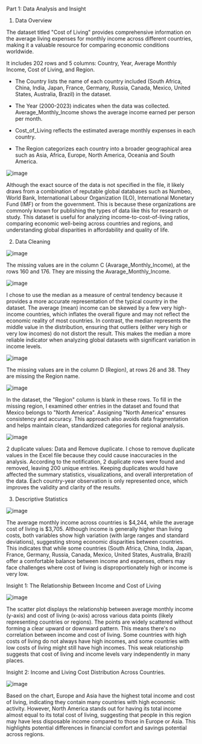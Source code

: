 Part 1: Data Analysis and Insight
1. Data Overview

The dataset titled "Cost of Living" provides comprehensive information on the average living expenses for monthly income across different countries, making it a valuable resource for comparing economic conditions worldwide. 

It includes 202 rows and 5 columns: Country, Year, Average Monthly Income, Cost of Living, and Region.
  
  - The Country lists the name of each country included (South Africa, China, India, Japan, France, Germany, Russia, Canada, Mexico, United States, Australia, Brazil) in the dataset. 
 
  - The Year (2000-2023) indicates when the data was collected. Average_Monthly_Income shows the average income earned per person per month. 
  
  - Cost_of_Living reflects the estimated average monthly expenses in each country. 
 
  - The Region categorizes each country into a broader geographical area such as Asia, Africa, Europe, North America, Oceania and South America. 

![image](https://github.com/user-attachments/assets/5fc374d6-1a80-4641-9174-323a5e395eb2)

Although the exact source of the data is not specified in the file, it likely draws from a combination of reputable global databases such as Numbeo, World Bank, International Labour Organization (ILO), International Monetary Fund (IMF) or from the government. This is because these organizations are commonly known for publishing the types of data like this for research or study. 
This dataset is useful for analyzing income-to-cost-of-living ratios, comparing economic well-being across countries and regions, and understanding global disparities in affordability and quality of life. 

2. Data Cleaning

![image](https://github.com/user-attachments/assets/7639dca2-e3b5-4480-93b3-f48bcd9aa4bf)

The missing values are in the column C (Avarage_Monthly_Income), at the rows 160 and 176. They are missing the Avarage_Monthly_Income. 

![image](https://github.com/user-attachments/assets/bfd183b0-13d4-47d8-a98f-3ef91b3887a2)

I chose to use the median as a measure of central tendency because it provides a more accurate representation of the typical country in the dataset. The average (mean) income can be skewed by a few very high-income countries, which inflates the overall figure and may not reflect the economic reality of most countries.
In contrast, the median represents the middle value in the distribution, ensuring that outliers (either very high or very low incomes) do not distort the result. This makes the median a more reliable indicator when analyzing global datasets with significant variation in income levels.

![image](https://github.com/user-attachments/assets/cb00b1bd-a01b-443c-88f2-a5d803ded27a)

The missing values are in the column D (Region), at rows 26 and 38. They are missing the Region name. 

![image](https://github.com/user-attachments/assets/f95178b8-c752-4e20-b838-569ae1ab7b6d)

In the dataset, the "Region" column is blank in these rows. To fill in the missing region, I examined other entries in the dataset and found that Mexico belongs to "North America". Assigning "North America" ensures consistency and accuracy. This approach also avoids data fragmentation and helps maintain clean, standardized categories for regional analysis.
 
 ![image](https://github.com/user-attachments/assets/e3001f81-5087-4047-a034-a5b8e117c7e2)

2 duplicate values: Data and Remove duplicate.
I chose to remove duplicate values in the Excel file because they could cause inaccuracies in the analysis. According to the notification, 2 duplicate rows were found and removed, leaving 200 unique entries. 
Keeping duplicates would have affected the summary statistics, visualizations, and overall interpretation of the data. Each country-year observation is only represented once, which improves the validity and clarity of the results. 

3. Descriptive Statistics
   
 ![image](https://github.com/user-attachments/assets/f6b8d4fc-8aee-427a-9b75-6d37d5f01880)

The average monthly income across countries is $4,244, while the average cost of living is $3,705. Although income is generally higher than living costs, both variables show high variation (with large ranges and standard deviations), suggesting strong economic disparities between countries. 
This indicates that while some countries (South Africa, China, India, Japan, France, Germany, Russia, Canada, Mexico, United States, Australia, Brazil) offer a comfortable balance between income and expenses, others may face challenges where cost of living is disproportionately high or income is very low.

Insight 1: The Relationship Between Income and Cost of Living

![image](https://github.com/user-attachments/assets/781108e5-c5ae-4622-9db6-b08f737d8043)

 
The scatter plot displays the relationship between average monthly income (y-axis) and cost of living (x-axis) across various data points (likely representing countries or regions). The points are widely scattered without forming a clear upward or downward pattern. This means there's no correlation between income and cost of living. Some countries with high costs of living do not always have high incomes, and some countries with low costs of living might still have high incomes. This weak relationship suggests that cost of living and income levels vary independently in many places.

Insight 2: Income and Living Cost Distribution Across Countries.

 ![image](https://github.com/user-attachments/assets/46f0c138-dc5f-4163-80a3-a8db6a1b379b)

Based on the chart, Europe and Asia have the highest total income and cost of living, indicating they contain many countries with high economic activity. However, North America stands out for having its total income almost equal to its total cost of living, suggesting that people in this region may have less disposable income compared to those in Europe or Asia. This highlights potential differences in financial comfort and savings potential across regions.


